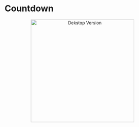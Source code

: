 # Countdown
[//]: # (Add your gifs/images here:)
<div align="center">
  <img src="https://media2.giphy.com/media/ttiCqUXCOPyR5Tvhyy/giphy.gif?cid=790b7611364158874649385aa64944a4047748e1ef8b4854&rid=giphy.gif&ct=g" alt="Dekstop Version" height="335">
</div>
